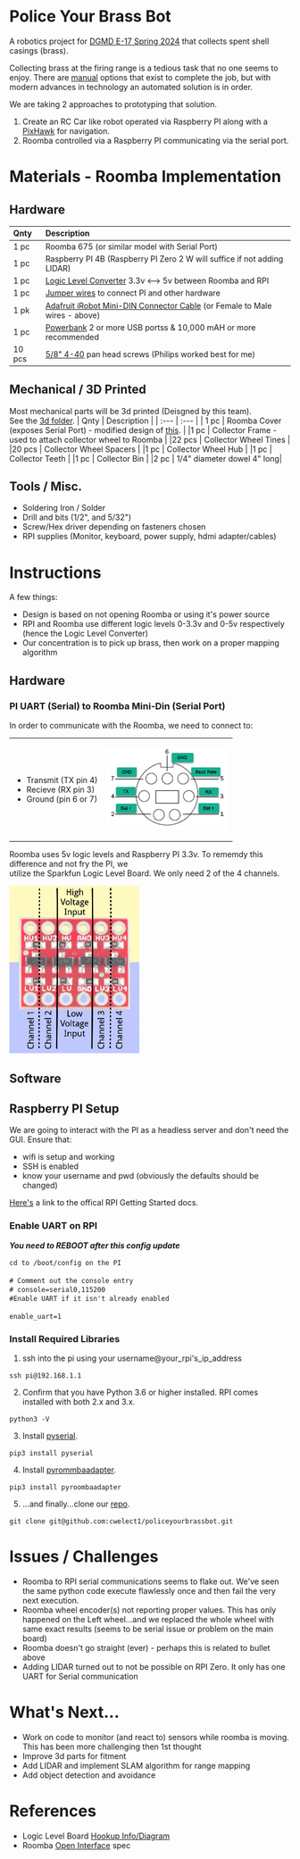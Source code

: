 # Police Your Brass Bot
A robotics project for <a href="https://courses.dce.harvard.edu/?details&srcdb=202403&crn=34560" target="_blank">DGMD E-17 Spring 2024</a> that collects spent shell casings (brass).

Collecting brass at the firing range is a tedious task that no one seems to enjoy.
There are <a href="https://ammoupusa.com/" target="_blank">manual</a> options that exist to complete the job, but with modern advances in technology an automated solution is in order.

We are taking 2 approaches to prototyping that solution. 
1. Create an RC Car like robot operated via Raspberry PI along with a <a href="https://pixhawk.org/" target="_blank">PixHawk</a> for navigation.
2. Roomba controlled via a Raspberry PI communicating via the serial port.

# Materials - Roomba Implementation
## Hardware
| Qnty | Description |
 | :--- | :--- |
 | 1 pc | Roomba 675 (or similar model with Serial Port)|
 | 1 pc | Raspberry PI 4B (Raspberry PI Zero 2 W will suffice if not adding LIDAR)|
 | 1 pc | <a href="https://www.amazon.com/gp/product/B01N30ZCW9/ref=ppx_yo_dt_b_asin_title_o02_s01?ie=UTF8&psc=1" target="_blank">Logic Level Converter</a> 3.3v <--> 5v between Roomba and RPI|
 | 1 pc | <a href="https://www.amazon.com/Antrader-Breadboard-Dupont-Arduino-Raspberry/dp/B07H9W1NSL/ref=asc_df_B07S2RH6Q4/?tag=hyprod-20&linkCode=df0&hvadid=642064378071&hvpos=&hvnetw=g&hvrand=7589995796022015444&hvpone=&hvptwo=&hvqmt=&hvdev=c&hvdvcmdl=&hvlocint=&hvlocphy=9001937&hvtargid=pla-1950270815651&mcid=137eec5506e1362faf80206c621e4169&th=1" target="_blank">Jumper wires</a> to connect PI and other hardware|
 | 1 pk | <a href="https://www.adafruit.com/product/2438" target="_blank">Adafruit iRobot Mini-DIN Connector Cable</a> (or Female to Male wires - above)|
 | 1 pc | <a href="https://www.amazon.com/stores/page/CCB1B7D7-B735-4810-ADF3-647B8331BC8B?ingress=2&visitId=b8cc5521-5056-4274-9479-adf48f1fa2ec&ref_=ast_bln" target="_blank">Powerbank</a> 2 or more USB portss & 10,000 mAH or more recommended|
 |10 pcs| [5/8" 4-40](https://www.amazon.com/HELIFOUNER-Phillips-Assortment-Threaded-Stainless/dp/B0BNN7YRX8/ref=sr_1_1?c=ts&dib=eyJ2IjoiMSJ9.sI0YSuRbfV1zJAlFMzHS0F4tF73Gvkh_mOIZ8dn5wUTAOjcPCDz8CUKZpWqeyACBEftAkWiPymd5KvqJRBHNOclhbBs8qJh5V6PDeXANscrW727URSsyvvKe4uzfFurRq2ZBbsgrwXPpLCiR-Y9bCXZIOYufstVchsoSuwfdSn72hyDUHvg36XRHI9qyWLxTt5ma0z3fYt91y4J5gGneN0Wy0qP75oHElFRm_jZnjg-T1OimMPojVT7qwb3LNNYZb382iRUtiref0I4MpwhD9G60SvnzPnjZBbEX-r2sC5M.-OEKskB44uikWBCDGfm_1pXhZckGZ0sxHPxLtoDoRfM&dib_tag=se&keywords=Machine%2BScrews&qid=1714224760&refinements=p_n_feature_fourteen_browse-bin%3A11433955011&s=industrial&sr=1-1&ts_id=16403531&th=1) pan head screws (Philips worked best for me)|

## Mechanical / 3D Printed
 Most mechanical parts will be 3d printed (Deisgned by this team).<br>
 See the [3d folder](https://github.com/cwelect1/policeyourbrassbot/tree/main/3d).
 | Qnty | Description |
 | :--- | :--- |
 | 1 pc | Roomba Cover (exposes Serial Port) - modified design of <a href="https://www.thingiverse.com/thing:965107" target="_blank">this</a>. |
 |1 pc | Collector Frame - used to attach collector wheel to Roomba |
 |22 pcs | Collector Wheel Tines |
 |20 pcs | Collector Wheel Spacers |
 |1 pc | Collector Wheel Hub |
 |1 pc | Collector Teeth |
 |1 pc | Collector Bin |
 |2 pc | 1/4" diameter dowel 4" long|

## Tools / Misc.
 - Soldering Iron / Solder
 - Drill and bits (1/2", and 5/32")
 - Screw/Hex driver depending on fasteners chosen
 - RPI supplies (Monitor, keyboard, power supply, hdmi adapter/cables)

# Instructions
A few things:
 - Design is based on not opening Roomba or using it's power source
 - RPI and Roomba use different logic levels 0-3.3v and 0-5v respectively (hence the Logic Level Converter)
 - Our concentration is to pick up brass, then work on a proper mapping algorithm

## Hardware
### PI UART (Serial) to Roomba Mini-Din (Serial Port)
In order to communicate with the Roomba, we need to connect to:<br>
<table><tr><td>

- Transmit (TX pin 4)
- Recieve (RX pin 3) 
- Ground (pin 6 or 7)

</td><td>

![Alt text](documentation/Roomba_Pinout.png)

</td></tr></table>

Roomba uses 5v logic levels and Raspberry PI 3.3v. To rememdy this difference and not fry the PI, we<br>
utilize the Sparkfun Logic Level Board. We only need 2 of the 4 channels.<br>

![Alt text](documentation/LLV_Board.png)

## Software
## Raspberry PI Setup
We are going to interact with the PI as a headless server and don't need the GUI. Ensure that:<br>
 - wifi is setup and working
 - SSH is enabled
 - know your username and pwd (obviously the defaults should be changed)

<a href="https://www.raspberrypi.com/documentation/computers/getting-started.html" target="_blank">Here's</a> a link to the offical RPI Getting Started docs.<br>

### Enable UART on RPI
***You need to REBOOT after this config update*** 
```
cd to /boot/config on the PI

# Comment out the console entry
# console=serial0,115200
#Enable UART if it isn't already enabled

enable_uart=1
```
### Install Required Libraries
1. ssh into the pi using your username@your_rpi's_ip_address
```
ssh pi@192.168.1.1
```
2. Confirm that you have Python 3.6 or higher installed. RPI comes installed with both 2.x and 3.x.
```
python3 -V
```
3. Install <a href="https://pypi.org/project/pyserial/" target="_blank">pyserial</a>. 
```
pip3 install pyserial
```
4. Install <a href="https://atsushisakai.github.io/PyRoombaAdapter/" target="_blank">pyrommbaadapter</a>. 
```
pip3 install pyroombaadapter
```
5. ...and finally...clone our <a href="https://github.com/cwelect1/policeyourbrassbot" target="_blank">repo</a>.
```
git clone git@github.com:cwelect1/policeyourbrassbot.git
```


# Issues / Challenges
 - Roomba to RPI serial communications seems to flake out. We've seen the same python code execute flawlessly once and then fail the very next execution.
 - Roomba wheel encoder(s) not reporting proper values. This has only happened on the Left wheel...and we replaced the whole wheel with same exact results (seems to be serial issue or problem on the main board)
 - Roomba doesn't go straight (ever) - perhaps this is related to bullet above
 - Adding LIDAR turned out to not be possible on RPI Zero. It only has one UART for Serial communication

# What's Next...
 - Work on code to monitor (and react to) sensors while roomba is moving. This has been more challenging then 1st thought
 - Improve 3d parts for fitment
 - Add LIDAR and implement SLAM algorithm for range mapping
 - Add object detection and avoidance

# References
 - Logic Level Board <a href="https://learn.sparkfun.com/tutorials/bi-directional-logic-level-converter-hookup-guide" target="_blank">Hookup Info/Diagram</a>
 - Roomba <a href="https://edu.irobot.com/learning-library/create-2-oi-spec" target="_blank">Open Interface</a> spec 